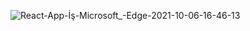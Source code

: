 ![React-App-İş-Microsoft_-Edge-2021-10-06-16-46-13](https://user-images.githubusercontent.com/81360699/136215365-3de265a8-8f9a-444e-94e0-e299d48869d6.gif)
